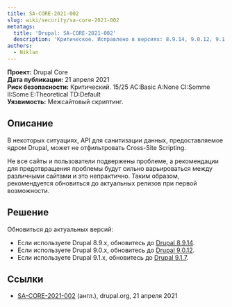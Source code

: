 ```yaml
---
title: SA-CORE-2021-002
slug: wiki/security/sa-core-2021-002
metatags:
  title: 'Drupal: SA-CORE-2021-002'
  description: 'Критическое. Исправлено в версиях: 8.9.14, 9.0.12, 9.1.7.'
authors:
  - Niklan
---
```


**Проект:** Drupal Core\
**Дата публикации:** 21 апреля 2021\
**Риск безопасности:** Критический. 15/25 AC:Basic A:None CI:Somme II:Some E:Theoretical TD:Default\
**Уязвимость:** Межсайтовый скриптинг.

## Описание

В некоторых ситуациях, API для санитизации данных, предоставляемое ядром Drupal, может не отфильтровать Cross-Site Scripting.

Не все сайты и пользователи подвержены проблеме, а рекомендации для предотвращения проблемы будут сильно варьироваться между различными сайтами и это непрактично. Таким образом, рекомендуется обновиться до актуальных релизов при первой возможности.

## Решение

Обновиться до актуальных версий:

- Если используете Drupal 8.9.x, обновитесь до [Drupal 8.9.14](../../../releases/8/8.9.x/8.9.14/index.md).
- Если используете Drupal 9.0.x, обновитесь до [Drupal 9.0.12](../../../releases/9/9.0.x/9.0.12/index.md).
- Если используете Drupal 9.1.x, обновитесь до [Drupal 9.1.7](../../../releases/9/9.1.x/9.1.7/index.md).

## Ссылки

- [SA-CORE-2021-002](https://www.drupal.org/sa-core-2021-002) (англ.), drupal.org, 21 апреля 2021